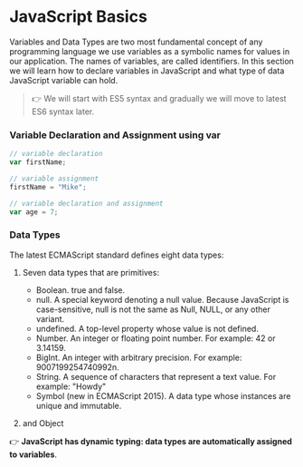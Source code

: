 # JavaScript Basics

Variables and Data Types are two most fundamental concept of any programming language we use variables as a symbolic names for values in our application. The names of variables, are called identifiers. In this section we will learn how to declare variables in JavaScript and what type of data JavaScript variable can hold.

> :point_right: We will start with ES5 syntax and gradually we will move to latest ES6 syntax later.

### Variable Declaration and Assignment using var

```javascript
// variable declaration
var firstName;

// variable assignment
firstName = "Mike";

// variable declaration and assignment
var age = 7;
```

### Data Types

The latest ECMAScript standard defines eight data types:

1. Seven data types that are primitives:

   - Boolean. true and false.
   - null. A special keyword denoting a null value. Because JavaScript is case-sensitive, null is not the same as Null, NULL, or any other variant.
   - undefined. A top-level property whose value is not defined.
   - Number. An integer or floating point number. For example: 42 or 3.14159.
   - BigInt. An integer with arbitrary precision. For example: 9007199254740992n.
   - String. A sequence of characters that represent a text value. For example: "Howdy"
   - Symbol (new in ECMAScript 2015). A data type whose instances are unique and immutable.

2. and Object

:point_right: **JavaScript has dynamic typing: data types are automatically assigned to variables**.
